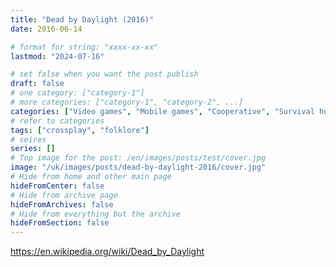 ```yaml
---
title: "Dead by Daylight (2016)"
date: 2016-06-14

# format for string: "xxxx-xx-xx"
lastmod: "2024-07-16"

# set false when you want the post publish
draft: false
# one category: ["category-1"]
# more categories: ["category-1", "category-2", ...]
categories: ["Video games", "Mobile games", "Cooperative", "Survival horror", "Stealth", "Fighting", "Horror", "Slasher"]
# refer to categories
tags: ["crossplay", "folklore"]
# seires
series: []
# Top image for the post: /en/images/posts/test/cover.jpg
image: "/uk/images/posts/dead-by-daylight-2016/cover.jpg"
# Hide from home and other main page
hideFromCenter: false
# Hide from archive page
hideFromArchives: false
# Hide from everything but the archive
hideFromSection: false
---
```

https://en.wikipedia.org/wiki/Dead_by_Daylight
<!--more-->